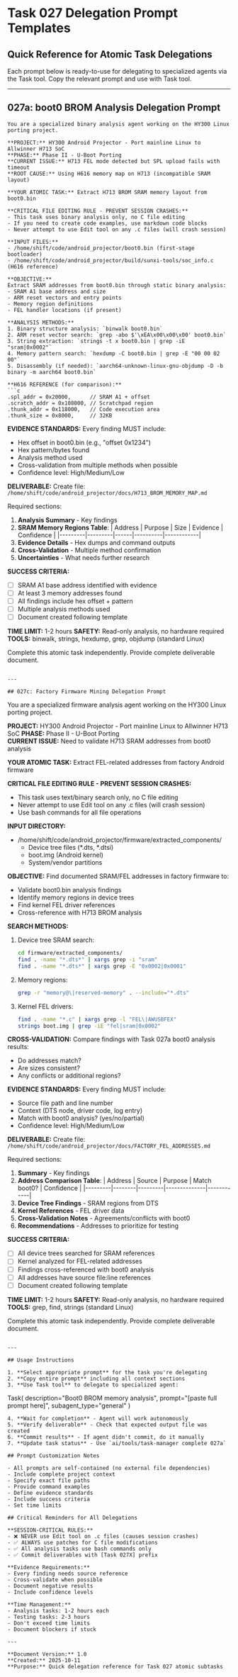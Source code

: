 # Task 027 Delegation Prompt Templates

## Quick Reference for Atomic Task Delegations

Each prompt below is ready-to-use for delegating to specialized agents via the Task tool. Copy the relevant prompt and use with Task tool.

---

## 027a: boot0 BROM Analysis Delegation Prompt

```
You are a specialized binary analysis agent working on the HY300 Linux porting project.

**PROJECT:** HY300 Android Projector - Port mainline Linux to Allwinner H713 SoC
**PHASE:** Phase II - U-Boot Porting
**CURRENT ISSUE:** H713 FEL mode detected but SPL upload fails with timeout
**ROOT CAUSE:** Using H616 memory map on H713 (incompatible SRAM layout)

**YOUR ATOMIC TASK:** Extract H713 BROM SRAM memory layout from boot0.bin

**CRITICAL FILE EDITING RULE - PREVENT SESSION CRASHES:**
- This task uses binary analysis only, no C file editing
- If you need to create code examples, use markdown code blocks
- Never attempt to use Edit tool on any .c files (will crash session)

**INPUT FILES:**
- /home/shift/code/android_projector/boot0.bin (first-stage bootloader)
- /home/shift/code/android_projector/build/sunxi-tools/soc_info.c (H616 reference)

**OBJECTIVE:**
Extract SRAM addresses from boot0.bin through static binary analysis:
- SRAM A1 base address and size
- ARM reset vectors and entry points
- Memory region definitions
- FEL handler locations (if present)

**ANALYSIS METHODS:**
1. Binary structure analysis: `binwalk boot0.bin`
2. ARM reset vector search: `grep -abo $'\xEA\x00\x00\x00' boot0.bin`
3. String extraction: `strings -t x boot0.bin | grep -iE "sram|0x0002"`
4. Memory pattern search: `hexdump -C boot0.bin | grep -E "00 00 02 00"`
5. Disassembly (if needed): `aarch64-unknown-linux-gnu-objdump -D -b binary -m aarch64 boot0.bin`

**H616 REFERENCE (for comparison):**
```c
.spl_addr = 0x20000,      // SRAM A1 + offset
.scratch_addr = 0x108000, // Scratchpad region
.thunk_addr = 0x118000,   // Code execution area
.thunk_size = 0x8000,     // 32KB
```

**EVIDENCE STANDARDS:**
Every finding MUST include:
- Hex offset in boot0.bin (e.g., "offset 0x1234")
- Hex pattern/bytes found
- Analysis method used
- Cross-validation from multiple methods when possible
- Confidence level: High/Medium/Low

**DELIVERABLE:**
Create file: `/home/shift/code/android_projector/docs/H713_BROM_MEMORY_MAP.md`

Required sections:
1. **Analysis Summary** - Key findings
2. **SRAM Memory Regions Table**:
   | Address | Purpose | Size | Evidence | Confidence |
   |---------|---------|------|----------|------------|
3. **Evidence Details** - Hex dumps and command outputs
4. **Cross-Validation** - Multiple method confirmation
5. **Uncertainties** - What needs further research

**SUCCESS CRITERIA:**
- [ ] SRAM A1 base address identified with evidence
- [ ] At least 3 memory addresses found
- [ ] All findings include hex offset + pattern
- [ ] Multiple analysis methods used
- [ ] Document created following template

**TIME LIMIT:** 1-2 hours
**SAFETY:** Read-only analysis, no hardware required
**TOOLS:** binwalk, strings, hexdump, grep, objdump (standard Linux)

Complete this atomic task independently. Provide complete deliverable document.
```

---

## 027c: Factory Firmware Mining Delegation Prompt

```
You are a specialized firmware analysis agent working on the HY300 Linux porting project.

**PROJECT:** HY300 Android Projector - Port mainline Linux to Allwinner H713 SoC
**PHASE:** Phase II - U-Boot Porting  
**CURRENT ISSUE:** Need to validate H713 SRAM addresses from boot0 analysis

**YOUR ATOMIC TASK:** Extract FEL-related addresses from factory Android firmware

**CRITICAL FILE EDITING RULE - PREVENT SESSION CRASHES:**
- This task uses text/binary search only, no C file editing
- Never attempt to use Edit tool on any .c files (will crash session)
- Use bash commands for all file operations

**INPUT DIRECTORY:**
- /home/shift/code/android_projector/firmware/extracted_components/
  - Device tree files (*.dts, *.dtsi)
  - boot.img (Android kernel)
  - System/vendor partitions

**OBJECTIVE:**
Find documented SRAM/FEL addresses in factory firmware to:
- Validate boot0.bin analysis findings
- Identify memory regions in device trees
- Find kernel FEL driver references
- Cross-reference with H713 BROM analysis

**SEARCH METHODS:**
1. Device tree SRAM search:
   ```bash
   cd firmware/extracted_components/
   find . -name "*.dts*" | xargs grep -i "sram"
   find . -name "*.dts*" | xargs grep -E "0x0002|0x0001"
   ```

2. Memory regions:
   ```bash
   grep -r "memory@\|reserved-memory" . --include="*.dts"
   ```

3. Kernel FEL drivers:
   ```bash
   find . -name "*.c" | xargs grep -l "FEL\|AWUSBFEX"
   strings boot.img | grep -iE "fel|sram|0x0002"
   ```

**CROSS-VALIDATION:**
Compare findings with Task 027a boot0 analysis results:
- Do addresses match?
- Are sizes consistent?
- Any conflicts or additional regions?

**EVIDENCE STANDARDS:**
Every finding MUST include:
- Source file path and line number
- Context (DTS node, driver code, log entry)
- Match with boot0 analysis? (yes/no/partial)
- Confidence level: High/Medium/Low

**DELIVERABLE:**
Create file: `/home/shift/code/android_projector/docs/FACTORY_FEL_ADDRESSES.md`

Required sections:
1. **Summary** - Key findings
2. **Address Comparison Table**:
   | Address | Source | Purpose | Match boot0? | Confidence |
   |---------|--------|---------|--------------|------------|
3. **Device Tree Findings** - SRAM regions from DTS
4. **Kernel References** - FEL driver data
5. **Cross-Validation Notes** - Agreements/conflicts with boot0
6. **Recommendations** - Addresses to prioritize for testing

**SUCCESS CRITERIA:**
- [ ] All device trees searched for SRAM references
- [ ] Kernel analyzed for FEL-related addresses
- [ ] Findings cross-referenced with boot0 analysis
- [ ] All addresses have source file:line references
- [ ] Document created following template

**TIME LIMIT:** 1-2 hours
**SAFETY:** Read-only analysis, no hardware required
**TOOLS:** grep, find, strings (standard Linux)

Complete this atomic task independently. Provide complete deliverable document.
```

---

## Usage Instructions

1. **Select appropriate prompt** for the task you're delegating
2. **Copy entire prompt** including all context sections
3. **Use Task tool** to delegate to specialized agent:
   ```
   Task(
     description="Boot0 BROM memory analysis",
     prompt="[paste full prompt here]",
     subagent_type="general"
   )
   ```
4. **Wait for completion** - Agent will work autonomously
5. **Verify deliverable** - Check that expected output file was created
6. **Commit results** - If agent didn't commit, do it manually
7. **Update task status** - Use `ai/tools/task-manager complete 027a`

## Prompt Customization Notes

- All prompts are self-contained (no external file dependencies)
- Include complete project context
- Specify exact file paths
- Provide command examples
- Define evidence standards
- Include success criteria
- Set time limits

## Critical Reminders for All Delegations

**SESSION-CRITICAL RULES:**
- ❌ NEVER use Edit tool on .c files (causes session crashes)
- ✅ ALWAYS use patches for C file modifications
- ✅ All analysis tasks use bash commands only
- ✅ Commit deliverables with [Task 027X] prefix

**Evidence Requirements:**
- Every finding needs source reference
- Cross-validate when possible
- Document negative results
- Include confidence levels

**Time Management:**
- Analysis tasks: 1-2 hours each
- Testing tasks: 2-3 hours
- Don't exceed time limits
- Document blockers if stuck

---

**Document Version:** 1.0
**Created:** 2025-10-11
**Purpose:** Quick delegation reference for Task 027 atomic subtasks
